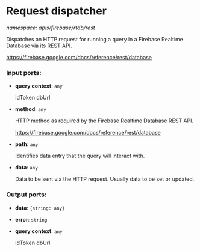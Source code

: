 # Request dispatcher

_namespace: apis/firebase/rtdb/rest_

Dispatches an HTTP request for running a query in a Firebase Realtime Database via its REST API.

https://firebase.google.com/docs/reference/rest/database

### Input ports:

* __query context__: ` any `

    idToken
    dbUrl


* __method__: ` any `

    HTTP method as required by the Firebase Realtime Database REST API.
    
    https://firebase.google.com/docs/reference/rest/database


* __path__: ` any `

    Identifies data entry that the query will interact with.


* __data__: ` any `

    Data to be sent via the HTTP request. Usually data to be set or updated.

### Output ports:

* __data__: ` {string: any} `


* __error__: ` string `


* __query context__: ` any `

    idToken
    dbUrl

